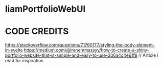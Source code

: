 # liamPortfolioWebUI

# CODE CREDITS
https://stackoverflow.com/questions/71760177/styling-the-body-element-in-svelte
https://medium.com/@irenemmassyy/how-to-create-a-shiny-portfolio-website-that-is-simple-and-easy-to-use-306a4c4e61f9 // Article I read for inspiration